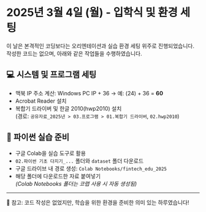 # 2025년 3월 4일 (월) - 입학식 및 환경 세팅

이 날은 본격적인 코딩보다는 오리엔테이션과 실습 환경 세팅 위주로 진행되었습니다.  
작성한 코드는 없으며, 아래와 같은 작업들을 수행하였습니다.

## 💻 시스템 및 프로그램 세팅
- 맥북 IP 주소 계산: Windows PC IP + 36 → 예: (24) + 36 = **60**
- Acrobat Reader 설치
- 복합기 드라이버 및 한글 2010(hwp2010) 설치  
  (경로: `공유자료_2025년 > 03.프로그램 > 01.복합기 드라이버`, `02.hwp2010`)

## 🐍 파이썬 실습 준비
- 구글 Colab을 실습 도구로 활용
- `02.파이썬 기초 다지기_...` 폴더와 `dataset` 폴더 다운로드
- 구글 드라이브 내 경로 생성: `Colab Notebooks/fintech_edu_2025`
- 해당 폴더에 다운로드한 자료 붙여넣기  
  *(Colab Notebooks 폴더는 코랩 사용 시 자동 생성됨)*

---
📌 참고: 코드 작성은 없었지만, 학습을 위한 환경을 준비한 의미 있는 하루였습니다!
